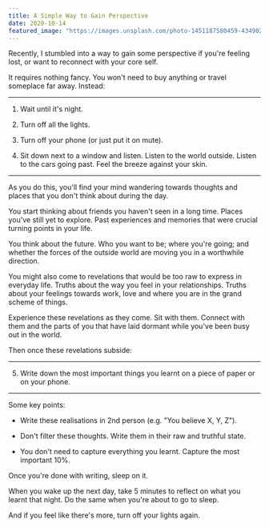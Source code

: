 ```yaml
---
title: A Simple Way to Gain Perspective
date: 2020-10-14
featured_image: "https://images.unsplash.com/photo-1451187580459-43490279c0fa?q=80&fm=jpg&crop=entropy&cs=tinysrgb&w=1080&fit=max"
---
```


Recently, I stumbled into a way to gain some perspective if you're feeling lost, or want to reconnect with your core self.

It requires nothing fancy. You won't need to buy anything or travel someplace far away. Instead:

***

1. Wait until it's night.

2. Turn off all the lights.

3. Turn off your phone (or just put it on mute).

4. Sit down next to a window and listen. Listen to the world outside. Listen to the cars going past. Feel the breeze against your skin.

***

As you do this, you'll find your mind wandering towards thoughts and places that you don't think about during the day.

You start thinking about friends you haven't seen in a long time. Places you've still yet to explore. Past experiences and memories that were crucial turning points in your life.

You think about the future. Who you want to be; where you're going; and whether the forces of the outside world are moving you in a worthwhile direction.

You might also come to revelations that would be too raw to express in everyday life. Truths about the way you feel in your relationships. Truths about your feelings towards work, love and where you are in the grand scheme of things.

Experience these revelations as they come. Sit with them. Connect with them and the parts of you that have laid dormant while you've been busy out in the world.

Then once these revelations subside:

***

5. Write down the most important things you learnt on a piece of paper or on your phone.

***

Some key points:

- Write these realisations in 2nd person (e.g. "You believe X, Y, Z").

- Don't filter these thoughts. Write them in their raw and truthful state.

- You don't need to capture everything you learnt. Capture the most important 10%.

Once you're done with writing, sleep on it.

When you wake up the next day, take 5 minutes to reflect on what you learnt that night. Do the same when you're about to go to sleep.

And if you feel like there's more, turn off your lights again.